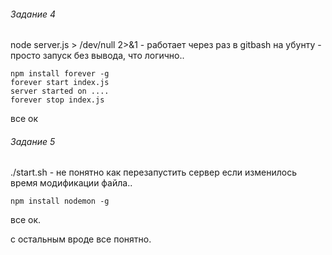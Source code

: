 ###### Задание 4
node server.js > /dev/null 2>&1  - работает через раз в gitbash
на убунту - просто запуск без вывода, что логично..
```
npm install forever -g
forever start index.js
server started on ....
forever stop index.js
```
все ок
    
###### Задание 5
./start.sh - не понятно как перезапустить сервер если изменилось время модификации файла..
```
npm install nodemon -g
```
все ок. 
    
с остальным вроде все понятно.